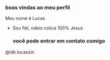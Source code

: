 ### boas vindas ao meu perfil

Meu nome é Lucas

- Sou fiel, odeio colica 100% Jesus

  ### você pode entrar em contato comigo

 @idk.lucaszin
